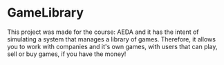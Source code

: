# GameLibrary
This project was made for the course: AEDA and it has the intent of simulating a system that manages a library of games.
Therefore, it allows you to work with companies and it's own games, with users that can play, sell or buy games, if you have the money!
